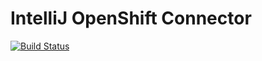 # IntelliJ OpenShift Connector

[![Build Status](https://travis-ci.com/redhat-developer/intellij-openshift-connector.svg?branch=master)](https://travis-ci.com/redhat-developer/intellij-openshift-connector)